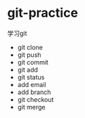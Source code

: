 # git-practice
学习git
- git clone
- git push
- git commit
- git add
- git status
- add email
- add branch
- git checkout
- git merge
